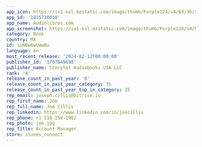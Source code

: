 ```yaml
---
app_icon: https://is1-ssl.mzstatic.com/image/thumb/Purple124/v4/6d/3b/34/6d3b345a-9270-92a7-5419-4f11526e35a8/AppIcon-0-1x_U007emarketing-0-0-85-220-0-6.png/1024x1024bb.png
app_id: '1415730010'
app_name: Audiolibros.com
app_screenshot: https://is1-ssl.mzstatic.com/image/thumb/Purple128/v4/b4/c9/e5/b4c9e5e9-bf09-6695-1495-ef830ede4026/pr_source.jpg/1242x2208bb.png
category: Book
country: MX
id: ioNBw6wUmwBu
language: en
most_recent_release: '2024-02-12T00:00:00'
publisher_id: '1707849698'
publisher_name: Storytel Audiobooks USA LLC
rank: '4'
release_count_in_past_year: '8'
release_count_in_past_year_category: 35
release_count_in_past_year_top_in_category: 35
rep_email: joseph.cillis@bitrise.io
rep_first_name: Joe
rep_full_name: Joe Cillis
rep_linkedin: https://www.linkedin.com/in/joecillis
rep_phone: +1 518-258-1902
rep_photo: joe.jpg
rep_title: Account Manager
store: itunes_connect
---
```

